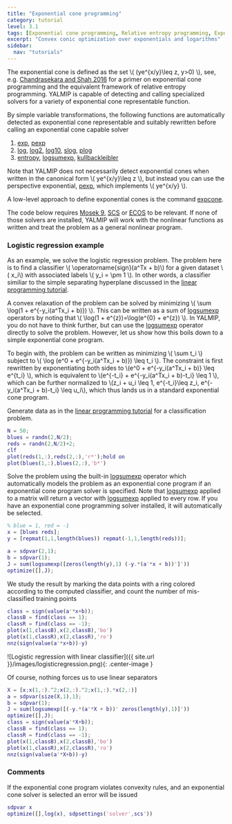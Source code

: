 ```yaml
---
title: "Exponential cone programming"
category: tutorial
level: 3.1
tags: [Exponential cone programming, Relative entropy programming, Exponential and logarithmic functions, Logistic regression, Classification]
excerpt: "Convex conic optimization over exponentials and logarithms"
sidebar:
  nav: "tutorials"
---
```


The exponential cone is defined as the set \\(  (ye^{x/y}\leq z, y>0) \\), see, e.g. [Chandrasekara and Shah 2016](/reference/chandrasekaran2016) for a primer on exponential cone programming and the equivalent framework of relative entropy programming. YALMIP is capable of detecting and calling specialized solvers for a variety of exponential cone representable function. 

By simple variable transformations, the following functions are automatically detected as exponential cone representable and suitably rewritten before calling an exponential cone capable solver

1. [exp](/command/exp), [pexp](/command/pexp)
2. [log](/command/log), [log2](/command/log), [log10](/command/log), [slog](/command/log), [plog](/command/plog)
3. [entropy](/command/entropy), [logsumexp](/command/logsumexp), [kullbackleibler](/command/kullbackleibler)

Note that YALMIP does not necessarily detect exponential cones when written in the canonical form \\( ye^{x/y}\leq z \\), but instead you can use the perspective exponential, [pexp](/command/pexp), which implements  \\( ye^{x/y} \\).

A low-level approach to define exponential cones is the command [expcone](/command/expcone).

The code below requires [Mosek 9](/solver/mosek), [SCS](/solver/scs) or [ECOS](/solver/ecos) to be relevant. If none of those solvers are installed, YALMIP will work with the nonlinear functions as written and treat the problem as a general nonlinear program.

### Logistic regression example

As an example, we solve the logistic regression problem. The problem here is to find a classifier \\( \operatorname{sign}(a^Tx + b)\\) for a given dataset \\( x_i\\) with associated labels \\( y_i = \pm 1 \\). In other words, a classifier similiar to the simple separating hyperplane discussed in the [linear programming tutorial](/tutorial/linearprogramming). 

A convex relaxation of the problem can be solved by minimizing \\( \sum \log(1 + e^{-y_i(a^Tx_i + b)}) \\). This can be written as a sum of [logsumexp](/command/logsumexp) operators by noting that \\( \log(1 + e^{z})=\log(e^{0} + e^{z}) \\). In YALMIP, you do not have to think further, but can use the [logsumexp](/command/logsumexp) operator directly to solve the problem. However, let us show how this boils down to a simple exponential cone program.

To begin with, the problem can be written as minimizing \\( \sum t_i \\) subject to \\( \log (e^0 + e^{-y_i(a^Tx_i + b)}) \leq t_i \\). The constraint is first rewritten by exponentiating both sides to  \\(e^0 + e^{-y_i(a^Tx_i + b)} \leq e^{t_i} \\), which is equivalent to  \\(e^{-t_i} + e^{-y_i(a^Tx_i + b)-t_i} \leq 1 \\), which can be further normalized to \\(z_i + u_i \leq 1, e^{-t_i}\leq z_i, e^{-y_i(a^Tx_i + b)-t_i} \leq u_i\\), which thus lands us in a standard exponential cone program.

Generate data as in the [linear programming tutorial](/tutorial/linearprogramming) for a classification problem. 

````matlab
N = 50;
blues = randn(2,N/2);  
reds = randn(2,N/2)+2;
clf
plot(reds(1,:),reds(2,:),'r*');hold on
plot(blues(1,:),blues(2,:),'b*')
````

Solve the problem using the built-in  [logsumexp](/command/logsumexp) operator which automatically models the problem as an exponential cone program if an exponential cone program solver is specified. Note that [logsumexp](/command/logsumexp) applied to a matrix will return a vector with  [logsumexp](/command/logsumexp) applied to every row. If you have an exponential cone programming solver installed, it will automatically be selected.

````matlab
% blue = 1, red = -1
x = [blues reds];
y = [repmat(1,1,length(blues)) repmat(-1,1,length(reds))];

a = sdpvar(2,1);
b = sdpvar(1);
J = sum(logsumexp([zeros(length(y),1) (-y.*(a'*x + b))']'))
optimize([],J);
````

We study the result by marking the data points with a ring colored according to the computed classifier, and count the number of mis-classified training points

````matlab
class = sign(value(a'*x+b));
classB = find(class == 1);
classR = find(class == -1);
plot(x(1,classB),x(2,classB),'bo')
plot(x(1,classR),x(2,classR),'ro')
nnz(sign(value(a'*x+b))-y)
````

![Logistic regression with linear classifier]({{ site.url }}/images/logisticregression.png){: .center-image }

Of course, nothing forces us to use linear separators

````matlab
X = [x;x(1,:).^2;x(2,:).^2;x(1,:).*x(2,:)]
a = sdpvar(size(X,1),1);
b = sdpvar(1);
J = sum(logsumexp([(-y.*(a'*X + b))' zeros(length(y),1)]'))
optimize([],J);
class = sign(value(a'*X+b));
classB = find(class == 1);
classR = find(class == -1);
plot(x(1,classB),x(2,classB),'bo')
plot(x(1,classR),x(2,classR),'ro')
nnz(sign(value(a'*X+b))-y)
````


### Comments

If the exponential cone program violates convexity rules, and an exponential cone solver is selected an error will be issued

````matlab
sdpvar x
optimize([],log(x), sdpsettings('solver',scs'))
````
